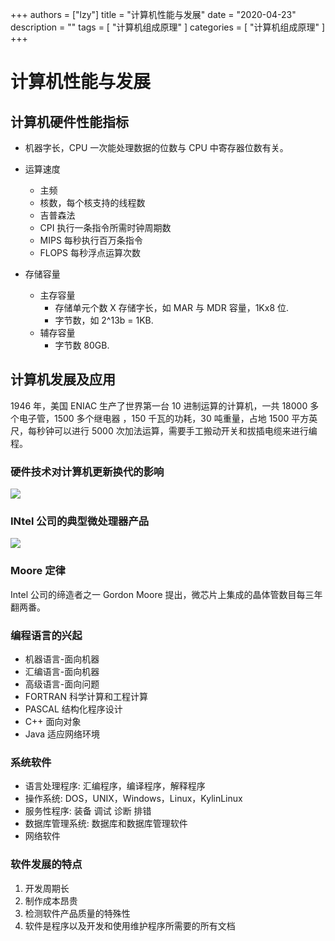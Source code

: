 +++
authors = ["lzy"]
title = "计算机性能与发展"
date = "2020-04-23"
description = ""
tags = [
    "计算机组成原理"
]
categories = [
    "计算机组成原理"
]
+++

# 计算机性能与发展

## 计算机硬件性能指标

- 机器字长，CPU 一次能处理数据的位数与 CPU 中寄存器位数有关。
- 运算速度

  - 主频
  - 核数，每个核支持的线程数
  - 吉普森法
  - CPI 执行一条指令所需时钟周期数
  - MIPS 每秒执行百万条指令
  - FLOPS 每秒浮点运算次数
- 存储容量

  - 主存容量
    - 存储单元个数 X 存储字长，如 MAR 与 MDR 容量，1Kx8 位.
    - 字节数，如 2^13b = 1KB.
  - 辅存容量
    - 字节数 80GB.

## 计算机发展及应用

1946 年，美国 ENIAC 生产了世界第一台 10 进制运算的计算机，一共 18000 多个电子管，1500 多个继电器 ，150 千瓦的功耗，30 吨重量，占地 1500 平方英尺，每秒钟可以进行 5000 次加法运算，需要手工搬动开关和拔插电缆来进行编程。

### 硬件技术对计算机更新换代的影响

![](../static/QjXJbdFGAok2CaxeuIUcLwmtnDk.png)

### INtel 公司的典型微处理器产品

![](../static/EA4qbXRS5oYp6bxH8epcqEkWnbf.png)

### Moore 定律

Intel 公司的缔造者之一 Gordon Moore 提出，微芯片上集成的晶体管数目每三年翻两番。

### 编程语言的兴起

- 机器语言-面向机器
- 汇编语言-面向机器
- 高级语言-面向问题
- FORTRAN 科学计算和工程计算
- PASCAL 结构化程序设计
- C++ 面向对象
- Java 适应网络环境

### 系统软件

- 语言处理程序: 汇编程序，编译程序，解释程序
- 操作系统: DOS，UNIX，Windows，Linux，KylinLinux
- 服务性程序: 装备 调试 诊断 排错
- 数据库管理系统: 数据库和数据库管理软件
- 网络软件

### 软件发展的特点

1. 开发周期长
2. 制作成本昂贵
3. 检测软件产品质量的特殊性
4. 软件是程序以及开发和使用维护程序所需要的所有文档

